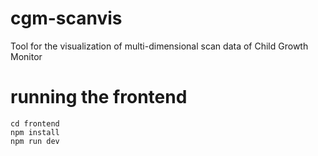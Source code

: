 # cgm-scanvis

Tool for the visualization of multi-dimensional scan data of Child Growth Monitor

# running the frontend

```
cd frontend
npm install
npm run dev
```

